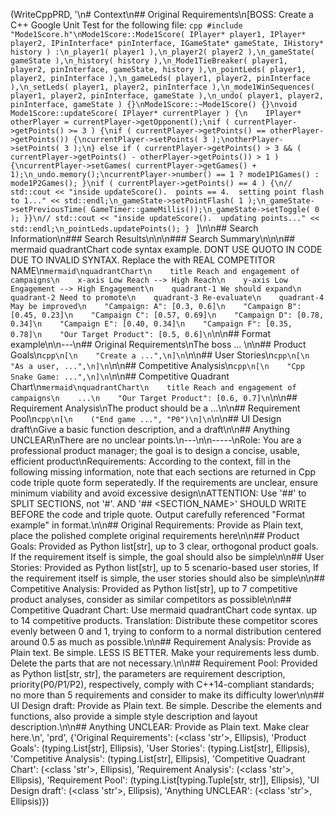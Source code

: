 (WriteCppPRD, '\n# Context\n## Original Requirements\n[BOSS:  Create a C++ Google Unit Test for the following file: ``` cpp #include "Mode1Score.h"\nMode1Score::Mode1Score( IPlayer* player1, IPlayer* player2, IPinInterface* pinInterface, IGameState* gameState, IHistory* history ) :\n_player1( player1 ),\n_player2( player2 ),\n_gameState( gameState ),\n_history( history ),\n_Mode1TieBreaker( player1, player2, pinInterface, gameState, history ),\n_pointLeds( player1, player2, pinInterface ),\n_gameLeds( player1, player2, pinInterface ),\n_setLeds( player1, player2, pinInterface ),\n_mode1WinSequences( player1, player2, pinInterface, gameState ),\n_undo( player1, player2, pinInterface, gameState ) {}\nMode1Score::~Mode1Score() {}\nvoid Mode1Score::updateScore( IPlayer* currentPlayer ) {\n    IPlayer* otherPlayer = currentPlayer->getOpponent();\nif ( currentPlayer->getPoints() >= 3 ) {\nif ( currentPlayer->getPoints() == otherPlayer->getPoints()) {\ncurrentPlayer->setPoints( 3 );\notherPlayer->setPoints( 3 );\n} else if ( currentPlayer->getPoints() > 3 && ( currentPlayer->getPoints() - otherPlayer->getPoints()) > 1 ) {\ncurrentPlayer->setGames( currentPlayer->getGames() + 1);\n_undo.memory();\ncurrentPlayer->number() == 1 ? mode1P1Games() : mode1P2Games(); }\nif ( currentPlayer->getPoints() == 4 ) {\n// std::cout << "inside updateScore().  points == 4.  setting point flash to 1..." << std::endl;\n_gameState->setPointFlash( 1 );\n_gameState->setPreviousTime( GameTimer::gameMillis());\n_gameState->setToggle( 0 ); }}\n// std::cout << "inside updateScore().  updating points..." << std::endl;\n_pointLeds.updatePoints(); }  ``` ]\n\n## Search Information\n### Search Results\n\n\n### Search Summary\n\n\n## mermaid quadrantChart code syntax example. DONT USE QUOTO IN CODE DUE TO INVALID SYNTAX. Replace the <Campaign X> with REAL COMPETITOR NAME\n```mermaid\nquadrantChart\n    title Reach and engagement of campaigns\n    x-axis Low Reach --> High Reach\n    y-axis Low Engagement --> High Engagement\n    quadrant-1 We should expand\n    quadrant-2 Need to promote\n    quadrant-3 Re-evaluate\n    quadrant-4 May be improved\n    "Campaign: A": [0.3, 0.6]\n    "Campaign B": [0.45, 0.23]\n    "Campaign C": [0.57, 0.69]\n    "Campaign D": [0.78, 0.34]\n    "Campaign E": [0.40, 0.34]\n    "Campaign F": [0.35, 0.78]\n    "Our Target Product": [0.5, 0.6]\n```\n\n## Format example\n\n---\n## Original Requirements\nThe boss ... \n\n## Product Goals\n```cpp\n[\n    "Create a ...",\n]\n```\n\n## User Stories\n```cpp\n[\n    "As a user, ...",\n]\n```\n\n## Competitive Analysis\n```cpp\n[\n    "Cpp Snake Game: ...",\n]\n```\n\n## Competitive Quadrant Chart\n```mermaid\nquadrantChart\n    title Reach and engagement of campaigns\n    ...\n    "Our Target Product": [0.6, 0.7]\n```\n\n## Requirement Analysis\nThe product should be a ...\n\n## Requirement Pool\n```cpp\n[\n    ("End game ...", "P0")\n]\n```\n\n## UI Design draft\nGive a basic function description, and a draft\n\n## Anything UNCLEAR\nThere are no unclear points.\n---\n\n-----\nRole: You are a professional product manager; the goal is to design a concise, usable, efficient product\nRequirements: According to the context, fill in the following missing information, note that each sections are returned in Cpp code triple quote form seperatedly. If the requirements are unclear, ensure minimum viability and avoid excessive design\nATTENTION: Use \'##\' to SPLIT SECTIONS, not \'#\'. AND \'## <SECTION_NAME>\' SHOULD WRITE BEFORE the code and triple quote. Output carefully referenced "Format example" in format.\n\n## Original Requirements: Provide as Plain text, place the polished complete original requirements here\n\n## Product Goals: Provided as Python list[str], up to 3 clear, orthogonal product goals. If the requirement itself is simple, the goal should also be simple\n\n## User Stories: Provided as Python list[str], up to 5 scenario-based user stories, If the requirement itself is simple, the user stories should also be simple\n\n## Competitive Analysis: Provided as Python list[str], up to 7 competitive product analyses, consider as similar competitors as possible\n\n## Competitive Quadrant Chart: Use mermaid quadrantChart code syntax. up to 14 competitive products. Translation: Distribute these competitor scores evenly between 0 and 1, trying to conform to a normal distribution centered around 0.5 as much as possible.\n\n## Requirement Analysis: Provide as Plain text. Be simple. LESS IS BETTER. Make your requirements less dumb. Delete the parts that are not necessary.\n\n## Requirement Pool: Provided as Python list[str, str], the parameters are requirement description, priority(P0/P1/P2), respectively, comply with C++14-compliant standards; no more than 5 requirements and consider to make its difficulty lower\n\n## UI Design draft: Provide as Plain text. Be simple. Describe the elements and functions, also provide a simple style description and layout description.\n\n## Anything UNCLEAR: Provide as Plain text. Make clear here.\n', 'prd', {'Original Requirements': (<class 'str'>, Ellipsis), 'Product Goals': (typing.List[str], Ellipsis), 'User Stories': (typing.List[str], Ellipsis), 'Competitive Analysis': (typing.List[str], Ellipsis), 'Competitive Quadrant Chart': (<class 'str'>, Ellipsis), 'Requirement Analysis': (<class 'str'>, Ellipsis), 'Requirement Pool': (typing.List[typing.Tuple[str, str]], Ellipsis), 'UI Design draft': (<class 'str'>, Ellipsis), 'Anything UNCLEAR': (<class 'str'>, Ellipsis)})
